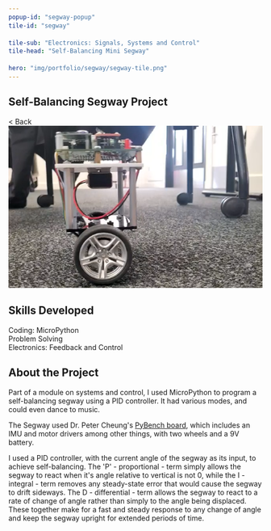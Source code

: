 ```yaml
---
popup-id: "segway-popup"
tile-id: "segway"

tile-sub: "Electronics: Signals, Systems and Control"
tile-head: "Self-Balancing Mini Segway"

hero: "img/portfolio/segway/segway-tile.png"
---
```


<popup-box>
    <div class="popup-navbar">
        <h2>Self-Balancing Segway Project</h2>
        <div class="back">< Back</div>
    </div>
    <img src="img/portfolio/segway/segway-main.png" class="popup-main-img">
    <h2>Skills Developed</h2>
    <div class="pill">Coding: MicroPython</div><div class="pill">Problem Solving</div><div class="pill">Electronics: Feedback and Control</div>
    <h2>About the Project</h2>
    <p>Part of a module on systems and control, I used MicroPython to program a self-balancing segway using a PID controller. It had various modes, and could even dance to music.</p>
    <p>The Segway used Dr. Peter Cheung's <a href="http://www.ee.ic.ac.uk/pcheung/teaching/DE2_EE/Pybench%20User's%20Guide.pdf">PyBench board</a>, which includes an IMU and motor drivers among other things, with two wheels and a 9V battery.</p>
    <p>I used a PID controller, with the current angle of the segway as its input, to achieve self-balancing. The 'P' - proportional - term simply allows the segway to react when it's angle relative to vertical is not 0, while the I - integral - term removes any steady-state error that would cause the segway to drift sideways. The D - differential - term allows the segway to react to a rate of change of angle rather than simply to the angle being displaced. These together make for a fast and steady response to any change of angle and keep the segway upright for extended periods of time.</p>
    <br>
</popup-box>

